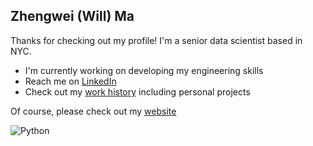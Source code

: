 ## Zhengwei (Will) Ma

Thanks for checking out my profile! I'm a senior data scientist based in NYC.

- I'm currently working on developing my engineering skills
- Reach me on [LinkedIn](https://www.linkedin.com/in/williammaucla)
- Check out my [work history](https://wmaucla.github.io/) including personal projects

Of course, please check out my [website](https://wmaucla.netlify.app/)

![Python](https://img.shields.io/badge/python-3670A0?style=for-the-badge&logo=python&logoColor=ffdd54)
